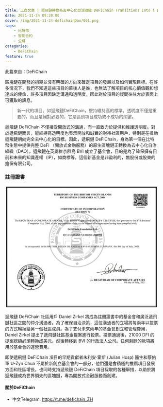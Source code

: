 ```yaml
---
title: 工商文章 | 遞飛鏈轉換為去中心化自治組織 DeFiChain Transitions Into a DAO
date: 2021-11-24 09:30:00
cover: /img/2021-11-24-defichainDao/001.png
tags:
    - 比特幣
    - 智能合約
    - 公鏈
categories:
    - DeFiChain
feature: true
---
```


此篇來自：DeFiChain 

區塊鏈在開發的初期並沒有明確的方向來確定項目的發展以及如何實現目標。在許多情况下，我們不知道這些項目的幕後人是誰，也無法了解項目的核心價值觀和想達成的使命，許多項目因缺乏溝通和透明度，因此對於項目的疑問往往大於表面上可獲取的訊息。

> 新一代的項目，如遞飛鏈DeFiChain，堅持維持高的標準，透明度不僅是重要的，而且是絕對必要的，它是區別項目成功或不成功的關鍵。

遞飛鏈 DeFiChain 不僅接受開放式的溝通，而一直致力於提供和維護透明度。對於遞飛鏈而言，能維持高透明度也表示開放和誠實的對待社區用戶，特別是在推動遞飛鏈朝向完全去中心化的目標。因此，遞飛鏈 DeFiChain，身為第一個在比特幣生態中提供完整 DeFi （開放式金融服務）的原生區塊鏈正轉換為去中心化自治組織（DAO）。遞飛鏈在英屬維京群島 BVI 成立了基金會，目的是為了確保擁有目前和未來的知識產權（IP），如商標等。這個新基金是非盈利的，無股份或股東的擔保有限公司。

### 註冊證書

<img src="/img/2021-11-24-defichainDao/002.png">

遞飛鏈 DeFiChain 社區用戶 Daniel Zirkel 將成為註冊證書中的基金會和廣泛遞飛鏈社區之間的仲介溝通者。為了確保自治決策，這位溝通者的立場將每兩年以投票的方式輪換給另一個社區成員。為了支付未來兩年的基金會創立和管理費用，Daniel Zirkel 提出了遞飛鏈社區基金提案進行投票。投票通過後，21000 DFI 的提案總額必須轉換成美元，然後轉移到 BVI 的行政法人公司。任何剩餘的款項將用於基金會的運營費用。

即使遞飛鏈 DeFiChain 項目的早期貢獻者朱利安·霍斯 (Julian Hosp) 醫生和蔡佑軍 U-Zyn Chua 不屬於新創立基金會的一部分，他們還是會積極的推廣項目發展方面和社區增長。也同時支持遞飛鏈 DeFiChain 項目採取的各種舉措，以助於將遞飛鏈成為世界領先的區塊鏈，專為開放式金融服務而創建。

#### 關於DeFiChain
- 中文Telegram: https://t.me/defichain_ZH


